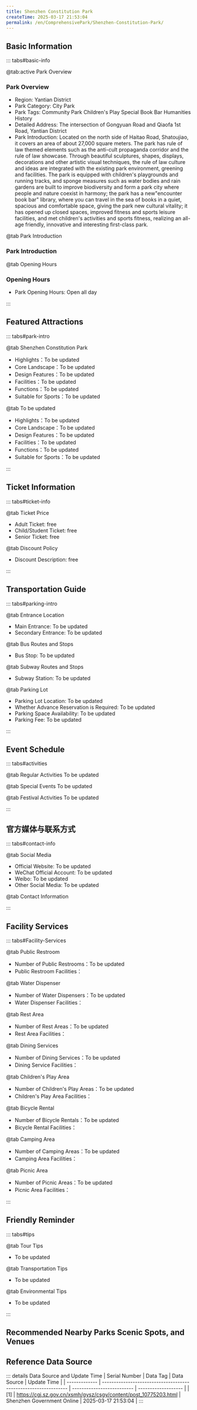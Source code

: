 ```yaml
---
title: Shenzhen Constitution Park
createTime: 2025-03-17 21:53:04
permalink: /en/ComprehensivePark/Shenzhen-Constitution-Park/
---
```



<script setup>
import ImageSwiper from '/.vuepress/theme/components/ImageSwiper.vue'
// 轮播图数据
const swiperItems = [
    {
                link: 'https://cgj.sz.gov.cn/img/4/4005/4005941/10775203.jpg',
                title: 'Shenzhen Constitution Park',
                description: '',
                author: 'Shenzhen Government Online',
                date: '2025/03/17'
                },
  {
                link: 'https://cgj.sz.gov.cn/img/4/4005/4005941/10775203.jpg',
                title: 'Shenzhen Constitution Park',
                description: '',
                author: 'Shenzhen Government Online',
                date: '2025/03/17'
                }
]
// 配置项
const swiperConfig = {
  height: 500,
  showInfo: true
}
</script>
<!-- 轮播图组件 -->
<ImageSwiper :items="swiperItems" :config="swiperConfig" />



## Basic Information

::: tabs#basic-info

@tab:active Park Overview
### Park Overview
- Region: Yantian District
- Park Category: City Park
- Park Tags: Community Park Children's Play Special Book Bar Humanities History
- Detailed Address: The intersection of Gongyuan Road and Qiaofa 1st Road, Yantian District
- Park Introduction: Located on the north side of Haitao Road, Shatoujiao, it covers an area of about 27,000 square meters. The park has rule of law themed elements such as the anti-cult propaganda corridor and the rule of law showcase. Through beautiful sculptures, shapes, displays, decorations and other artistic visual techniques, the rule of law culture and ideas are integrated with the existing park environment, greening and facilities. The park is equipped with children's playgrounds and running tracks, and sponge measures such as water bodies and rain gardens are built to improve biodiversity and form a park city where people and nature coexist in harmony; the park has a new"encounter book bar" library, where you can travel in the sea of books in a quiet, spacious and comfortable space, giving the park new cultural vitality; it has opened up closed spaces, improved fitness and sports leisure facilities, and met children's activities and sports fitness, realizing an all-age friendly, innovative and interesting first-class park.

@tab Park Introduction
### Park Introduction
@tab Opening Hours
### Opening Hours
- Park Opening Hours: Open all day

:::

## Featured Attractions

::: tabs#park-intro

@tab Shenzhen Constitution Park
<ImageCard
image="https://cgj.sz.gov.cn/images/index20230710_1.png"
    title="Shenzhen Constitution Park"
    description="Shenzhen Yantian District Committee and District Government have continuously injected elements of legal culture into the park, and built anti-cult propaganda corridors and legal showcases, so that citizens and tourists can learn legal knowledge and feel the strong legal culture atmosphere while relaxing and playing. The first national citizen self-swearing constitutional oath platform with the Constitution Wall and Constitution Oath Platform as the main body was built in the park, providing a place for ordinary citizens to swear to the Constitution and express their respect for the Constitution and patriotism."
    date=""
    author="Shenzhen Government Online"
/>


- Highlights：To be updated
- Core Landscape：To be updated
- Design Features：To be updated
- Facilities：To be updated
- Functions：To be updated
- Suitable for Sports：To be updated

@tab To be updated
<ImageCard
image="https://cgj.sz.gov.cn/images/index20230710_1.png"
    title="Shenzhen Constitution Park"
    description="Shenzhen Yantian District Committee and District Government have continuously injected elements of legal culture into the park, and built anti-cult propaganda corridors and legal showcases, so that citizens and tourists can learn legal knowledge and feel the strong legal culture atmosphere while relaxing and playing. The first national citizen self-swearing constitutional oath platform with the Constitution Wall and Constitution Oath Platform as the main body was built in the park, providing a place for ordinary citizens to swear to the Constitution and express their respect for the Constitution and patriotism."
    date=""
    author="Shenzhen Government Online"
/>


- Highlights：To be updated
- Core Landscape：To be updated
- Design Features：To be updated
- Facilities：To be updated
- Functions：To be updated
- Suitable for Sports：To be updated

:::

## Ticket Information

::: tabs#ticket-info

@tab Ticket Price
- Adult Ticket: free
- Child/Student Ticket: free
- Senior Ticket: free

@tab Discount Policy
- Discount Description: free

:::

## Transportation Guide

::: tabs#parking-intro

@tab Entrance Location
- Main Entrance: To be updated
- Secondary Entrance: To be updated

@tab Bus Routes and Stops
- Bus Stop: To be updated

@tab Subway Routes and Stops
- Subway Station: To be updated

@tab Parking Lot
- Parking Lot Location: To be updated
- Whether Advance Reservation is Required: To be updated
- Parking Space Availability: To be updated
- Parking Fee: To be updated

:::

## Event Schedule

::: tabs#activities

@tab Regular Activities
To be updated

@tab Special Events
To be updated

@tab Festival Activities
To be updated

:::

## 官方媒体与联系方式

::: tabs#contact-info

@tab Social Media
- Official Website: To be updated
- WeChat Official Account: To be updated
- Weibo: To be updated
- Other Social Media: To be updated

@tab Contact Information

:::

## Facility Services

::: tabs#Facility-Services

@tab Public Restroom
- Number of Public Restrooms：To be updated
- Public Restroom Facilities：

@tab Water Dispenser
- Number of Water Dispensers：To be updated
- Water Dispenser Facilities：

@tab Rest Area
- Number of Rest Areas：To be updated
- Rest Area Facilities：

@tab Dining Services
- Number of Dining Services：To be updated
- Dining Service Facilities：

@tab Children's Play Area
- Number of Children's Play Areas：To be updated
- Children's Play Area Facilities：

@tab Bicycle Rental
- Number of Bicycle Rentals：To be updated
- Bicycle Rental Facilities：

@tab Camping Area
- Number of Camping Areas：To be updated
- Camping Area Facilities：

@tab Picnic Area
- Number of Picnic Areas：To be updated
- Picnic Area Facilities：

:::

## Friendly Reminder

::: tabs#tips

@tab Tour Tips
- To be updated

@tab Transportation Tips
- To be updated

@tab Environmental Tips
- To be updated

:::

## Recommended Nearby Parks Scenic Spots, and Venues

<CardGrid>
  <ImageCard
        image="https://cgj.sz.gov.cn/img/4/4005/4005943/10775209.jpg"
        title="Yantian Shuangyong Park"
        description="Yantian Double Support Park is mainly composed of riverside green space and takes 'supporting the army, caring for the families of soldiers, supporting the gover"
        href="/en/ComprehensivePark/Yantian-Shuangyong-Park/"
        author="Shenzhen Government Online"
        date="2025/01/02"
      />
      <ImageCard
        image="https://cgj.sz.gov.cn/img/4/4005/4005943/10775209.jpg"
        title="Yantian Shuangyong Park"
        description="Yantian Double Support Park is mainly composed of riverside green space and takes 'supporting the army, caring for the families of soldiers, supporting the gover"
        href="/en/ComprehensivePark/Yantian-Shuangyong-Park/"
        author="Shenzhen Government Online"
        date="2025/01/02"
      />
    </CardGrid>


## Reference Data Source

::: details Data Source and Update Time
| Serial Number | Data Tag                                                        | Data Source                | Update Time         |
| ------------- | --------------------------------------------------------------- | -------------------------- | ------------------- |
| [1]           | https://cgj.sz.gov.cn/xsmh/gysz/csgy/content/post_10775203.html | Shenzhen Government Online | 2025-03-17 21:53:04 |
:::

